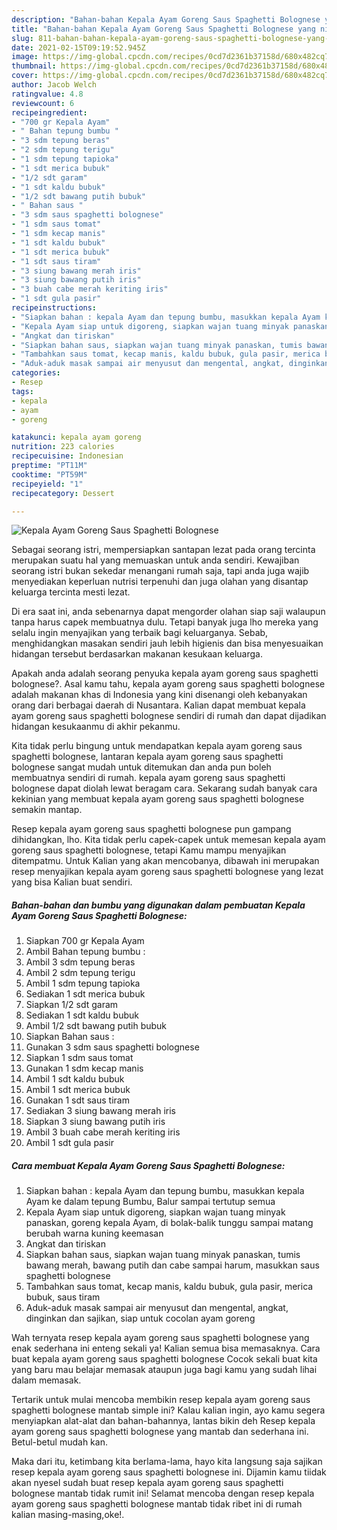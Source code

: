 ```yaml
---
description: "Bahan-bahan Kepala Ayam Goreng Saus Spaghetti Bolognese yang nikmat Untuk Jualan"
title: "Bahan-bahan Kepala Ayam Goreng Saus Spaghetti Bolognese yang nikmat Untuk Jualan"
slug: 811-bahan-bahan-kepala-ayam-goreng-saus-spaghetti-bolognese-yang-nikmat-untuk-jualan
date: 2021-02-15T09:19:52.945Z
image: https://img-global.cpcdn.com/recipes/0cd7d2361b37158d/680x482cq70/kepala-ayam-goreng-saus-spaghetti-bolognese-foto-resep-utama.jpg
thumbnail: https://img-global.cpcdn.com/recipes/0cd7d2361b37158d/680x482cq70/kepala-ayam-goreng-saus-spaghetti-bolognese-foto-resep-utama.jpg
cover: https://img-global.cpcdn.com/recipes/0cd7d2361b37158d/680x482cq70/kepala-ayam-goreng-saus-spaghetti-bolognese-foto-resep-utama.jpg
author: Jacob Welch
ratingvalue: 4.8
reviewcount: 6
recipeingredient:
- "700 gr Kepala Ayam"
- " Bahan tepung bumbu "
- "3 sdm tepung beras"
- "2 sdm tepung terigu"
- "1 sdm tepung tapioka"
- "1 sdt merica bubuk"
- "1/2 sdt garam"
- "1 sdt kaldu bubuk"
- "1/2 sdt bawang putih bubuk"
- " Bahan saus "
- "3 sdm saus spaghetti bolognese"
- "1 sdm saus tomat"
- "1 sdm kecap manis"
- "1 sdt kaldu bubuk"
- "1 sdt merica bubuk"
- "1 sdt saus tiram"
- "3 siung bawang merah iris"
- "3 siung bawang putih iris"
- "3 buah cabe merah keriting iris"
- "1 sdt gula pasir"
recipeinstructions:
- "Siapkan bahan : kepala Ayam dan tepung bumbu, masukkan kepala Ayam ke dalam tepung Bumbu, Balur sampai tertutup semua"
- "Kepala Ayam siap untuk digoreng, siapkan wajan tuang minyak panaskan, goreng kepala Ayam, di bolak-balik tunggu sampai matang berubah warna kuning keemasan"
- "Angkat dan tiriskan"
- "Siapkan bahan saus, siapkan wajan tuang minyak panaskan, tumis bawang merah, bawang putih dan cabe sampai harum, masukkan saus spaghetti bolognese"
- "Tambahkan saus tomat, kecap manis, kaldu bubuk, gula pasir, merica bubuk, saus tiram"
- "Aduk-aduk masak sampai air menyusut dan mengental, angkat, dinginkan dan sajikan, siap untuk cocolan ayam goreng"
categories:
- Resep
tags:
- kepala
- ayam
- goreng

katakunci: kepala ayam goreng 
nutrition: 223 calories
recipecuisine: Indonesian
preptime: "PT11M"
cooktime: "PT59M"
recipeyield: "1"
recipecategory: Dessert

---
```



![Kepala Ayam Goreng Saus Spaghetti Bolognese](https://img-global.cpcdn.com/recipes/0cd7d2361b37158d/680x482cq70/kepala-ayam-goreng-saus-spaghetti-bolognese-foto-resep-utama.jpg)

Sebagai seorang istri, mempersiapkan santapan lezat pada orang tercinta merupakan suatu hal yang memuaskan untuk anda sendiri. Kewajiban seorang istri bukan sekedar menangani rumah saja, tapi anda juga wajib menyediakan keperluan nutrisi terpenuhi dan juga olahan yang disantap keluarga tercinta mesti lezat.

Di era  saat ini, anda sebenarnya dapat mengorder olahan siap saji walaupun tanpa harus capek membuatnya dulu. Tetapi banyak juga lho mereka yang selalu ingin menyajikan yang terbaik bagi keluarganya. Sebab, menghidangkan masakan sendiri jauh lebih higienis dan bisa menyesuaikan hidangan tersebut berdasarkan makanan kesukaan keluarga. 



Apakah anda adalah seorang penyuka kepala ayam goreng saus spaghetti bolognese?. Asal kamu tahu, kepala ayam goreng saus spaghetti bolognese adalah makanan khas di Indonesia yang kini disenangi oleh kebanyakan orang dari berbagai daerah di Nusantara. Kalian dapat membuat kepala ayam goreng saus spaghetti bolognese sendiri di rumah dan dapat dijadikan hidangan kesukaanmu di akhir pekanmu.

Kita tidak perlu bingung untuk mendapatkan kepala ayam goreng saus spaghetti bolognese, lantaran kepala ayam goreng saus spaghetti bolognese sangat mudah untuk ditemukan dan anda pun boleh membuatnya sendiri di rumah. kepala ayam goreng saus spaghetti bolognese dapat diolah lewat beragam cara. Sekarang sudah banyak cara kekinian yang membuat kepala ayam goreng saus spaghetti bolognese semakin mantap.

Resep kepala ayam goreng saus spaghetti bolognese pun gampang dihidangkan, lho. Kita tidak perlu capek-capek untuk memesan kepala ayam goreng saus spaghetti bolognese, tetapi Kamu mampu menyajikan ditempatmu. Untuk Kalian yang akan mencobanya, dibawah ini merupakan resep menyajikan kepala ayam goreng saus spaghetti bolognese yang lezat yang bisa Kalian buat sendiri.

<!--inarticleads1-->

##### Bahan-bahan dan bumbu yang digunakan dalam pembuatan Kepala Ayam Goreng Saus Spaghetti Bolognese:

1. Siapkan 700 gr Kepala Ayam
1. Ambil  Bahan tepung bumbu :
1. Ambil 3 sdm tepung beras
1. Ambil 2 sdm tepung terigu
1. Ambil 1 sdm tepung tapioka
1. Sediakan 1 sdt merica bubuk
1. Siapkan 1/2 sdt garam
1. Sediakan 1 sdt kaldu bubuk
1. Ambil 1/2 sdt bawang putih bubuk
1. Siapkan  Bahan saus :
1. Gunakan 3 sdm saus spaghetti bolognese
1. Siapkan 1 sdm saus tomat
1. Gunakan 1 sdm kecap manis
1. Ambil 1 sdt kaldu bubuk
1. Ambil 1 sdt merica bubuk
1. Gunakan 1 sdt saus tiram
1. Sediakan 3 siung bawang merah iris
1. Siapkan 3 siung bawang putih iris
1. Ambil 3 buah cabe merah keriting iris
1. Ambil 1 sdt gula pasir




<!--inarticleads2-->

##### Cara membuat Kepala Ayam Goreng Saus Spaghetti Bolognese:

1. Siapkan bahan : kepala Ayam dan tepung bumbu, masukkan kepala Ayam ke dalam tepung Bumbu, Balur sampai tertutup semua
1. Kepala Ayam siap untuk digoreng, siapkan wajan tuang minyak panaskan, goreng kepala Ayam, di bolak-balik tunggu sampai matang berubah warna kuning keemasan
1. Angkat dan tiriskan
1. Siapkan bahan saus, siapkan wajan tuang minyak panaskan, tumis bawang merah, bawang putih dan cabe sampai harum, masukkan saus spaghetti bolognese
1. Tambahkan saus tomat, kecap manis, kaldu bubuk, gula pasir, merica bubuk, saus tiram
1. Aduk-aduk masak sampai air menyusut dan mengental, angkat, dinginkan dan sajikan, siap untuk cocolan ayam goreng




Wah ternyata resep kepala ayam goreng saus spaghetti bolognese yang enak sederhana ini enteng sekali ya! Kalian semua bisa memasaknya. Cara buat kepala ayam goreng saus spaghetti bolognese Cocok sekali buat kita yang baru mau belajar memasak ataupun juga bagi kamu yang sudah lihai dalam memasak.

Tertarik untuk mulai mencoba membikin resep kepala ayam goreng saus spaghetti bolognese mantab simple ini? Kalau kalian ingin, ayo kamu segera menyiapkan alat-alat dan bahan-bahannya, lantas bikin deh Resep kepala ayam goreng saus spaghetti bolognese yang mantab dan sederhana ini. Betul-betul mudah kan. 

Maka dari itu, ketimbang kita berlama-lama, hayo kita langsung saja sajikan resep kepala ayam goreng saus spaghetti bolognese ini. Dijamin kamu tiidak akan nyesel sudah buat resep kepala ayam goreng saus spaghetti bolognese mantab tidak rumit ini! Selamat mencoba dengan resep kepala ayam goreng saus spaghetti bolognese mantab tidak ribet ini di rumah kalian masing-masing,oke!.

